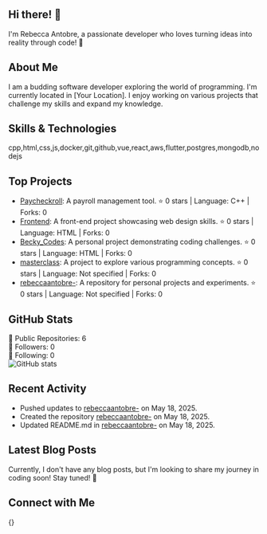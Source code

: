 ## Hi there! 👋

I'm Rebecca Antobre, a passionate developer who loves turning ideas into reality through code! 🚀

## About Me

I am a budding software developer exploring the world of programming. I'm currently located in [Your Location]. I enjoy working on various projects that challenge my skills and expand my knowledge.

## Skills & Technologies

cpp,html,css,js,docker,git,github,vue,react,aws,flutter,postgres,mongodb,nodejs

## Top Projects

- [Paycheckroll](https://github.com/rebeccaantobre/Paycheckroll): A payroll management tool. ⭐️ 0 stars | Language: C++ | Forks: 0
- [Frontend](https://github.com/rebeccaantobre/Frontend): A front-end project showcasing web design skills. ⭐️ 0 stars | Language: HTML | Forks: 0
- [Becky_Codes](https://github.com/rebeccaantobre/Becky_Codes): A personal project demonstrating coding challenges. ⭐️ 0 stars | Language: HTML | Forks: 0
- [masterclass](https://github.com/rebeccaantobre/masterclass): A project to explore various programming concepts. ⭐️ 0 stars | Language: Not specified | Forks: 0
- [rebeccaantobre-](https://github.com/rebeccaantobre/rebeccaantobre-): A repository for personal projects and experiments. ⭐️ 0 stars | Language: Not specified | Forks: 0

## GitHub Stats

🔧 Public Repositories: 6  
👥 Followers: 0  
🔗 Following: 0  
![GitHub stats](https://github-readme-stats.vercel.app/api?username=rebeccaantobre&show_icons=true&theme=radical)

## Recent Activity

- Pushed updates to [rebeccaantobre-](https://github.com/rebeccaantobre/rebeccaantobre-) on May 18, 2025.  
- Created the repository [rebeccaantobre-](https://github.com/rebeccaantobre/rebeccaantobre-) on May 18, 2025.  
- Updated README.md in [rebeccaantobre-](https://github.com/rebeccaantobre/rebeccaantobre-) on May 18, 2025.

## Latest Blog Posts

Currently, I don't have any blog posts, but I'm looking to share my journey in coding soon! Stay tuned! 📝

## Connect with Me

{}
